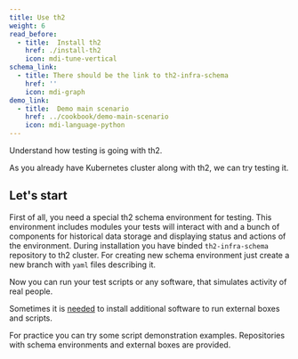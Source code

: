 ```yaml
---
title: Use th2
weight: 6
read_before:
  - title:  Install th2
    href: ./install-th2
    icon: mdi-tune-vertical
schema_link:
  - title: There should be the link to th2-infra-schema
    href: ''
    icon: mdi-graph
demo_link:
  - title:  Demo main scenario
    href: ../cookbook/demo-main-scenario
    icon: mdi-language-python
---
```


Understand how testing is going with th2.

<!--more-->

As you already have Kubernetes cluster along with th2, we can try testing it.

## Let's start

First of all, you need a special th2 schema environment for testing. This environment includes modules your tests will interact with and a bunch of components for historical data storage and displaying status and actions of the environment. During installation you have binded `th2-infra-schema` repository to th2 cluster. For creating new schema environment just create a new branch with `yaml` files describing it.

<recommendations :items="schema_link"></recommendations>

Now you can run your test scripts or any software, that simulates activity of real people.

<notice info>

Sometimes it is [needed](./requirements/software#tester-box) to install additional software to run external boxes and scripts.

</notice>

For practice you can try some script demonstration examples. Repositories with schema environments and external boxes are provided.

<recommendations :items="demo_link"></recommendations>
